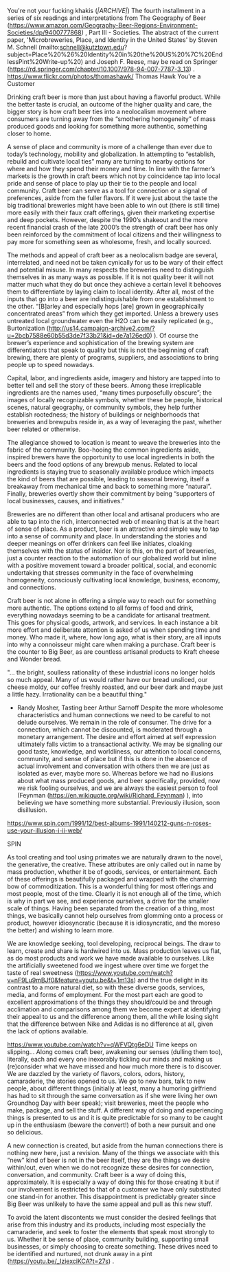 You're not your fucking khakis (*|ARCHIVE|*)
The fourth installment in a series of six readings and interpretations from The Geography of Beer (https://www.amazon.com/Geography-Beer-Regions-Environment-Societies/dp/9400777868) , Part III - Societies. The abstract of the current paper, 'Microbreweries, Place, and Identity in the United States' by Steven M. Schnell (mailto:schnell@kutztown.edu?subject=Place%20%26%20Identity%20in%20the%20US%20%7C%20EndlessPint%20Write-up%20)  and Joseph F. Reese, may be read on Springer (https://rd.springer.com/chapter/10.1007/978-94-007-7787-3_13) .
https://www.flickr.com/photos/thomashawk/
Thomas Hawk
You're a Customer

Drinking craft beer is more than just about having a flavorful product. While the better taste is crucial, an outcome of the higher quality and care, the bigger story is how craft beer ties into a neolocalism movement where consumers are turning away from the “smothering homogeneity” of mass produced goods and looking for something more authentic, something closer to home.

A sense of place and community is more of a challenge than ever due to today’s technology, mobility and globalization. In attempting to “establish, rebuild and cultivate local ties” many are turning to nearby options for where and how they spend their money and time. In line with the farmer’s markets is the growth in craft beers which not by coincidence tap into local pride and sense of place to play up their tie to the people and local community. Craft beer can serve as a tool for connection or a signal of preferences, aside from the fuller flavors. If it were just about the taste the big traditional breweries might have been able to win out (there is still time) more easily with their faux craft offerings, given their marketing expertise and deep pockets. However, despite the 1990’s shakeout and the more recent financial crash of the late 2000’s the strength of craft beer has only been reinforced by the commitment of local citizens and their willingness to pay more for something seen as
wholesome, fresh, and locally sourced.

The methods and appeal of craft beer as a neolocalism badge are several, interrelated, and need not be taken cynically for us to be wary of their effect and potential misuse. In many respects the breweries need to distinguish themselves in as many ways as possible. If it is not quality beer it will not matter much what they do but once they achieve a certain level it behooves them to differentiate by laying claim to local identity. After all, most of the inputs that go into a beer are indistinguishable from one establishment to the other. “[B]arley and especially hops [are] grown in geographically concentrated areas” from which they get imported. Unless a brewery uses untreated local groundwater even the H2O can be easily replicated (e.g., Burtonization (http://us14.campaign-archive2.com/?u=2bcb7588e60b55d3de7f33b21&id=de7a126ed0) ). Of course the brewer’s experience and sophistication of the brewing system are differentiators that speak to quality but this is not the beginning of craft
brewing, there are plenty of programs, suppliers, and associations to bring people up to speed nowadays.

Capital, labor, and ingredients aside, imagery and history are tapped into to better tell and sell the story of these beers. Among these irreplicable ingredients are the names used, “many times purposefully obscure”; the images of locally recognizable symbols, whether these be people, historical scenes, natural geography, or community symbols, they help further establish rootedness; the history of buildings or neighborhoods that breweries and brewpubs reside in, as a way of leveraging the past, whether beer related or otherwise.

The allegiance showed to location is meant to weave the breweries into the fabric of the community. Boo-hooing the common ingredients aside, inspired brewers have the opportunity to use local ingredients in both the beers and the food options of any brewpub menus. Related to local ingredients is staying true to seasonally available produce which impacts the kind of beers that are possible, leading to seasonal brewing, itself a breakaway from mechanical time and back to something more “natural”. Finally, breweries overtly show their commitment by being “supporters of local businesses, causes, and initiatives.”

Breweries are no different than other local and artisanal producers who are able to tap into the rich, interconnected web of meaning that is at the heart of sense of place. As a product, beer is an attractive and simple way to tap into a sense of community and place. In understanding the stories and deeper meanings on offer drinkers can feel like initiates, cloaking themselves with the status of insider. Nor is this, on the part of breweries, just a counter reaction to the automation of our globalized world but inline with a positive movement toward a broader political, social, and economic undertaking that stresses community in the face of overwhelming homogeneity, consciously cultivating local knowledge, business, economy, and connections.

Craft beer is not alone in offering a simple way to reach out for something more authentic. The options extend to all forms of food and drink, everything nowadays seeming to be a candidate for artisanal treatment. This goes for physical goods, artwork, and services. In each instance a bit more effort and deliberate attention is asked of us when spending time and money. Who made it, where, how long ago, what is their story, are all inputs into why a connoisseur might care when making a purchase. Craft beer is the counter to Big Beer, as are countless artisanal products to Kraft cheese and Wonder bread.

"... the bright, soulless rationality of these industrial icons no longer holds so much appeal. Many of us would rather have our bread unsliced, our cheese moldy, our coffee freshly roasted, and our beer dark and maybe just a little hazy. Irrationality can be a beautiful thing."
- Randy Mosher, Tasting beer
Arthur Sarnoff
Despite the more wholesome characteristics and human connections we need to be careful to not delude ourselves. We remain in the role of consumer. The drive for a connection, which cannot be discounted, is moderated through a monetary arrangement. The desire and effort aimed at self expression ultimately falls victim to a transactional activity. We may be signaling our good taste, knowledge, and worldliness, our attention to local concerns, community, and sense of place but if this is done in the absence of actual involvement and conversation with others then we are just as isolated as ever, maybe more so. Whereas before we had no illusions about what mass produced goods, and beer specifically, provided, now we risk fooling ourselves, and we are always the easiest person to fool (Feynman (https://en.wikiquote.org/wiki/Richard_Feynman) ), into believing we have something more substantial. Previously illusion, soon disillusion.

https://www.spin.com/1991/12/best-albums-1991/140212-guns-n-roses-use-your-illusion-i-ii-web/

SPIN

As tool creating and tool using primates we are naturally drawn to the novel, the generative, the creative. These attributes are only called out in name by mass production, whether it be of goods, services, or entertainment. Each of these offerings is beautifully packaged and wrapped with the charming bow of commoditization. This is a wonderful thing for most offerings and most people, most of the time. Clearly it is not enough all of the time, which is why in part we see, and experience ourselves, a drive for the smaller scale of things. Having been separated from the creation of a thing, most things, we basically cannot help ourselves from glomming onto a process or product, however idiosyncratic (because it is idiosyncratic, and the moreso the better) and wishing to learn more.

We are knowledge seeking, tool developing, reciprocal beings. The draw to learn, create and share is hardwired into us. Mass production leaves us flat, as do most products and work we have made available to ourselves. Like the artificially sweetened food we ingest where over time we forget the taste of real sweetness (https://www.youtube.com/watch?v=nF9Lu9mBJf0&feature=youtu.be&t=1m13s) and the true delight in its contrast to a more natural diet, so with these diverse goods, services, media, and forms of employment. For the most part each are good to excellent approximations of the things they should/could be and through acclimation and comparisons among them we become expert at identifying their appeal to us and the difference among them, all the while losing sight that the difference between Nike and Adidas is no difference at all, given the lack of options available.

https://www.youtube.com/watch?v=qWFVQtg6eDU
Time keeps on slipping...
Along comes craft beer, awakening our senses (dulling them too), literally, each and every one inexorably tickling our minds and making us (re)consider what we have missed and how much more there is to discover. We are dazzled by the variety of flavors, colors, odors, history, camaraderie, the stories opened to us. We go to new bars, talk to new people, about different things (initially at least, many a humoring girlfriend has had to sit through the same conversation as if she were living her own Groundhog Day with beer speak); visit breweries, meet the people who make, package, and sell the stuff. A different way of doing and experiencing things is presented to us and it is quite predictable for so many to be caught up in the enthusiasm (beware the convert!) of both a new pursuit and one so delicious.

A new connection is created, but aside from the human connections there is nothing new here, just a revision. Many of the things we associate with this “new” kind of beer is not in the beer itself, they are the things we desire within/out, even when we do not recognize these desires for connection, conversation, and community. Craft beer is a way of doing this, approximately. It is especially a way of doing this for those creating it but if our involvement is restricted to that of a customer we have only substituted one stand-in for another. This disappointment is predictably greater since Big Beer was unlikely to have the same appeal and pull as this new stuff.

To avoid the latent discontents we must consider the desired feelings that arise from this industry and its products, including most especially the camaraderie, and seek to foster the elements that speak most strongly to us. Whether it be sense of place, community building, supporting small businesses, or simply choosing to create something. These drives need to be identified and nurtured, not drunk away in a pint (https://youtu.be/_IziexciKCA?t=27s) .
